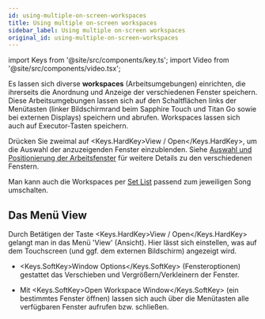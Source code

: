 ```yaml
---
id: using-multiple-on-screen-workspaces
title: Using multiple on-screen workspaces
sidebar_label: Using multiple on-screen workspaces
original_id: using-multiple-on-screen-workspaces
---
```


import Keys from '@site/src/components/key.ts';
import Video from '@site/src/components/video.tsx';

Es lassen sich diverse <strong>workspaces</strong> (Arbeitsumgebungen) einrichten, die
ihrerseits die Anordnung und Anzeige der verschiedenen Fenster
speichern. Diese Arbeitsumgebungen lassen sich auf den Schaltflächen
links der Menütasten (linker Bildschirmrand beim Sapphire Touch und Titan 
Go sowie bei externen Displays) speichern und abrufen. Workspaces lassen 
sich auch auf Executor-Tasten speichern.

Drücken Sie zweimal auf <Keys.HardKey>View / Open</Keys.HardKey>, um die Auswahl der anzuzeigenden 
Fenster einzublenden. Siehe [Auswahl und Positionierung der Arbeitsfenster](../titan-basics/workspace-windows.md#auswahl-und-positionierung-der-arbeitsfenster)
für weitere Details zu den verschiedenen Fenstern.

Man kann auch die Workspaces per [Set List](../running-the-show/set-list-window.md) 
 passend zum jeweiligen Song umschalten.

Das Menü View
-------------

Durch Betätigen der Taste <Keys.HardKey>View / Open</Keys.HardKey> gelangt man in das Menü
'View' (Ansicht). Hier lässt sich einstellen, was auf dem Touchscreen
(und ggf. dem externen Bildschirm) angezeigt wird.

-   <Keys.SoftKey>Window Options</Keys.SoftKey> (Fensteroptionen) gestattet das Verschieben und
    Vergrößern/Verkleinern der Fenster.

-   Mit <Keys.SoftKey>Open Workspace Window</Keys.SoftKey> (ein bestimmtes Fenster öffnen) lassen
    sich auch über die Menütasten alle verfügbaren Fenster aufrufen bzw. schließen.


